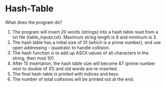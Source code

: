 # Hash-Table

What does the program do?
1. The program will insert 20 words (strings) into a hash table read from a txt file (table_inputs.txt). Maximum string length is 8 and minimum is 3. 
2. The hash table has a initial size of 31 (which is a prime number), and use  open addressing - quadratic to handle collision. 
3. The hash function is to add up ASCII values of all characters in the string, then mod 101.
4. After 15 insertation, the hash table size will become 67 (prime number next to double of 31) and old words are re-inserted.
5. The final hash table is printed with indices and keys.
5. The number of total collisions will be printed out at the end.

